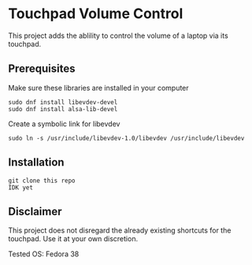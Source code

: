 # Touchpad Volume Control

This project adds the ablility to control the volume of a laptop via its touchpad.

## Prerequisites
Make sure these libraries are installed in your computer

```
sudo dnf install libevdev-devel
sudo dnf install alsa-lib-devel
```
Create a symbolic link for libevdev
```
sudo ln -s /usr/include/libevdev-1.0/libevdev /usr/include/libevdev
```


## Installation

```
git clone this repo
IDK yet
```


## Disclaimer

This project does not disregard the already existing shortcuts for the touchpad. Use it at your own discretion.

Tested OS: Fedora 38